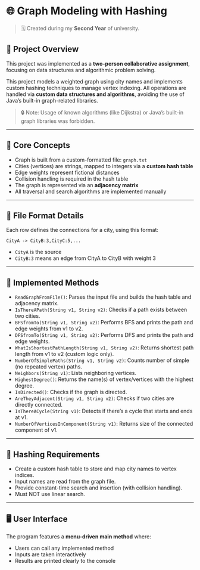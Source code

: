 # 🌐 Graph Modeling with Hashing 
> 🗓️ Created during my **Second Year** of university.

## 📌 Project Overview
This project was implemented as a **two-person collaborative assignment**, focusing on data structures and algorithmic problem solving.

This project models a weighted graph using city names and implements custom hashing techniques to manage vertex indexing. All operations are handled via **custom data structures and algorithms**, avoiding the use of Java’s built-in graph-related libraries.

> 🔒 Note: Usage of known algorithms (like Dijkstra) or Java’s built-in graph libraries was forbidden.

---

## 🔧 Core Concepts

- Graph is built from a custom-formatted file: `graph.txt`
- Cities (vertices) are strings, mapped to integers via a **custom hash table**
- Edge weights represent fictional distances
- Collision handling is required in the hash table
- The graph is represented via an **adjacency matrix**
- All traversal and search algorithms are implemented manually

---

## 📂 File Format Details

Each row defines the connections for a city, using this format:

```
CityA -> CityB:3,CityC:5,...
```

- `CityA` is the source
- `CityB:3` means an edge from CityA to CityB with weight 3

---

## 🧠 Implemented Methods

- `ReadGraphFromFile()`: Parses the input file and builds the hash table and adjacency matrix.
- `IsThereAPath(String v1, String v2)`: Checks if a path exists between two cities.
- `BFSfromTo(String v1, String v2)`: Performs BFS and prints the path and edge weights from v1 to v2.
- `DFSfromTo(String v1, String v2)`: Performs DFS and prints the path and edge weights.
- `WhatIsShortestPathLength(String v1, String v2)`: Returns shortest path length from v1 to v2 (custom logic only).
- `NumberOfSimplePaths(String v1, String v2)`: Counts number of simple (no repeated vertex) paths.
- `Neighbors(String v1)`: Lists neighboring vertices.
- `HighestDegree()`: Returns the name(s) of vertex/vertices with the highest degree.
- `IsDirected()`: Checks if the graph is directed.
- `AreTheyAdjacent(String v1, String v2)`: Checks if two cities are directly connected.
- `IsThereACycle(String v1)`: Detects if there’s a cycle that starts and ends at v1.
- `NumberOfVerticesInComponent(String v1)`: Returns size of the connected component of v1.

---

## 🧾 Hashing Requirements

- Create a custom hash table to store and map city names to vertex indices.
- Input names are read from the graph file.
- Provide constant-time search and insertion (with collision handling).
- Must NOT use linear search.

---

## 🖥️ User Interface

The program features a **menu-driven main method** where:

- Users can call any implemented method
- Inputs are taken interactively
- Results are printed clearly to the console

